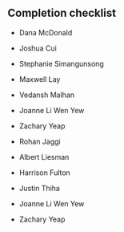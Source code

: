## Completion checklist

- Dana McDonald
- Joshua Cui
- Stephanie Simangunsong
- Maxwell Lay
- Vedansh Malhan
- Joanne Li Wen Yew
- Zachary Yeap
- Rohan Jaggi
- Albert Liesman
- Harrison Fulton
- Justin Thiha

- Joanne Li Wen Yew
- Zachary Yeap
